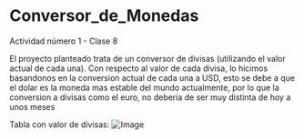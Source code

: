 # Conversor_de_Monedas
Actividad número 1 - Clase 8


El proyecto planteado trata de un conversor de divisas (utilizando el valor actual de cada una).
Con respecto al valor de cada divisa, lo hicimos basandonos en la conversion actual de cada una a USD, esto se debe a que el dolar es la moneda mas estable del mundo actualmente, por lo que la conversion a divisas como el euro, no deberia de ser muy distinta de hoy a unos meses

Tabla con valor de divisas:
![Image](https://github.com/user-attachments/assets/75e1b400-edd5-4e22-a480-689e51540ac4) 
